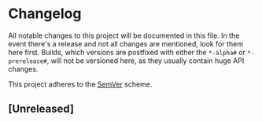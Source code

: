 # Changelog

All notable changes to this project will be documented in this file. In the event there's a release and not all changes are mentioned, look for them here first.
Builds, which versions are postfixed with either the `*-alpha#` or `*-prerelease#`, will not be versioned here, as they usually contain huge API changes.

This project adheres to the [SemVer](https://semver.org/spec/v2.0.0.html) scheme.

## [Unreleased]

